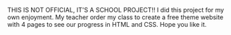 THIS IS NOT OFFICIAL, IT'S A SCHOOL PROJECT!!
I did this project for my own enjoyment. My teacher order my class to create a free theme website with 4 pages to see our progress in HTML and CSS. Hope you like it.
